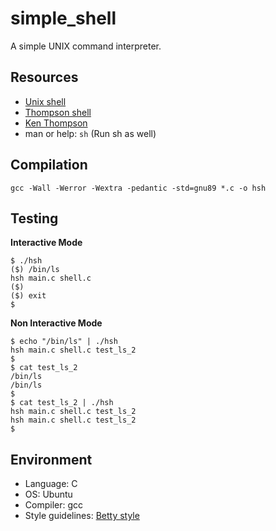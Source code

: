 # simple_shell

A simple UNIX command interpreter.

## Resources
* [Unix shell](https://en.wikipedia.org/wiki/Unix_shell)
* [Thompson shell](https://en.wikipedia.org/wiki/Thompson_shell)
* [Ken Thompson](https://en.wikipedia.org/wiki/Ken_Thompson)
* man or help: `sh` (Run sh as well)
  
## Compilation
```
gcc -Wall -Werror -Wextra -pedantic -std=gnu89 *.c -o hsh
```

## Testing

**Interactive Mode**
```
$ ./hsh
($) /bin/ls
hsh main.c shell.c
($)
($) exit
$
```

**Non Interactive Mode**
```
$ echo "/bin/ls" | ./hsh
hsh main.c shell.c test_ls_2
$
$ cat test_ls_2
/bin/ls
/bin/ls
$
$ cat test_ls_2 | ./hsh
hsh main.c shell.c test_ls_2
hsh main.c shell.c test_ls_2
$
```

## Environment
* Language: C
* OS: Ubuntu
* Compiler: gcc
* Style guidelines: [Betty style](https://github.com/alx-tools/Betty/wiki)
